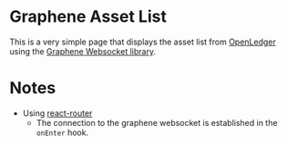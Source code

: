 # Graphene Asset List
This is a very simple page that displays the asset list from [OpenLedger](https://bitshares.openledger.info/) using the [Graphene Websocket library](https://www.npmjs.com/package/graphenejs-ws).

# Notes
* Using [react-router](https://react-router.now.sh/)
  * The connection to the graphene websocket is established in the `onEnter` hook.
